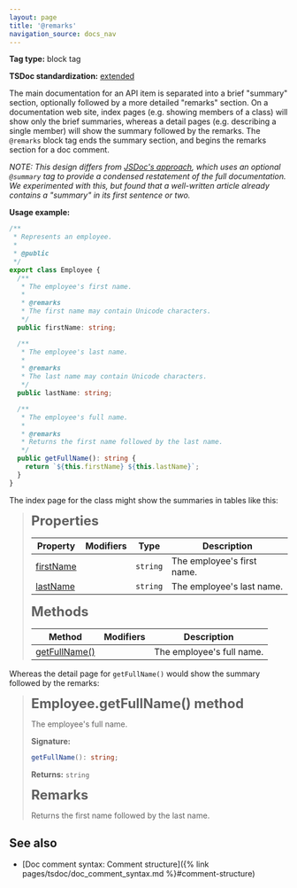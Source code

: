 ```yaml
---
layout: page
title: '@remarks'
navigation_source: docs_nav
---
```


**Tag type:** block tag

**TSDoc standardization:** [extended](
https://github.com/Microsoft/tsdoc/blob/master/tsdoc/src/details/Standardization.ts)

The main documentation for an API item is separated into a brief "summary" section, optionally followed by
a more detailed "remarks" section.  On a documentation web site, index pages (e.g. showing members of a class)
will show only the brief summaries, whereas a detail pages (e.g. describing a single member) will show the summary
followed by the remarks.  The `@remarks` block tag ends the summary section, and begins the remarks section for
a doc comment.

*NOTE: This design differs from [JSDoc's approach](http://usejsdoc.org/tags-summary.html), which uses
an optional `@summary` tag to provide a condensed restatement of the full documentation.  We experimented with
this, but found that a well-written article already contains a "summary" in its first sentence or two.*

**Usage example:**

```ts
/**
 * Represents an employee.
 *
 * @public
 */
export class Employee {
  /**
   * The employee's first name.
   *
   * @remarks
   * The first name may contain Unicode characters.
   */
  public firstName: string;

  /**
   * The employee's last name.
   *
   * @remarks
   * The last name may contain Unicode characters.
   */
  public lastName: string;

  /**
   * The employee's full name.
   *
   * @remarks
   * Returns the first name followed by the last name.
   */
  public getFullName(): string {
    return `${this.firstName} ${this.lastName}`;
  }
}
```

The index page for the class might show the summaries in tables like this:

> <span style="font-weight: 700; font-size: 24px;">Properties</span>
>
> |  Property | Modifiers | Type | Description |
> |  --- | --- | --- | --- |
> |  [firstName](#) |  | <code>string</code> | The employee's first name. |
> |  [lastName](#) |  | <code>string</code> | The employee's last name. |
>
> <span style="font-weight: 700; font-size: 24px;">Methods</span>
>
> |  Method | Modifiers | Description |
> |  --- | --- | --- |
> |  [getFullName()](#) |  | The employee's full name. |

Whereas the detail page for `getFullName()` would show the summary followed by the remarks:

> <span style="font-weight: 700; font-size: 24px;">Employee.getFullName() method</span>
>
> The employee's full name.
>
> <b>Signature:</b>
>
> ```typescript
> getFullName(): string;
> ```
> <b>Returns:</b> `string`
>
> <span style="font-weight: 700; font-size: 24px;">Remarks</span>
>
> Returns the first name followed by the last name.

## See also

- [Doc comment syntax: Comment structure]({% link pages/tsdoc/doc_comment_syntax.md %}#comment-structure)
